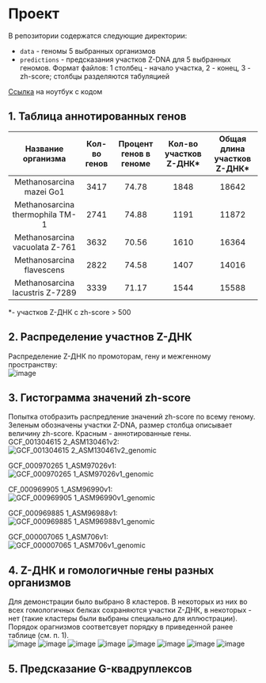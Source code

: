# Проект
В репозитории содержатся следующие директории:
* `data` - геномы 5 выбранных организмов
* `predictions` - предсказания участков Z-DNA для 5 выбранных геномов. Формат файлов: 1 столбец - начало участка, 2 - конец, 3 - zh-score; столбцы разделяются табуляцией  
  
[Ссылка](https://www.meme-arsenal.com/memes/fae5e7084042aa90eb6e86ae3590c9c1.jpg) на ноутбук с кодом
## 1. Таблица аннотированных генов
|Название организма             |Кол-во генов |Процент генов в геноме |Кол-во участков Z-ДНК* |Общая длина участков Z-ДНК*  |
|:-----------------------------:|:-----------:|:---------------------:|:---------------------:|:---------------------------:|
|Methanosarcina mazei Go1       |3417         |74.78                  |1848                   |18642                        |
|Methanosarcina thermophila TM-1|2741         |74.88                  |1191                   |11872                        |
|Methanosarcina vacuolata Z-761 |3632         |70.56                  |1610                   |16364                        |
|Methanosarcina flavescens      |2822         |74.58                  |1407                   |14016                        |
|Methanosarcina lacustris Z-7289|3339         |71.17                  |1544                   |15588                        |
  
*- участков Z-ДНК с zh-score > 500
## 2. Распределение участнов Z-ДНК
Распределение Z-ДНК по промоторам, гену и межгенному пространству:  
![image](https://user-images.githubusercontent.com/55440084/171504166-46885ae6-55cb-449a-bb5c-8168cdab35b8.png)

 
## 3. Гистограмма значений zh-score 
Попытка отобразить распредление значений zh-score по всему геному. Зеленым обозначены участки Z-DNA, размер столбца описывает величину zh-score. Красным - аннотированные гены.  
GCF_001304615 2_ASM130461v2:  
![GCF_001304615 2_ASM130461v2_genomic](https://user-images.githubusercontent.com/55440084/170326236-eb3bc7b0-ea4b-40aa-9916-57aa10b16d19.png)  
  
GCF_000970265 1_ASM97026v1:  
![GCF_000970265 1_ASM97026v1_genomic](https://user-images.githubusercontent.com/55440084/170326262-c197fc8c-1e7f-4486-aa97-0ef4adf9f9f7.png) 
  
CF_000969905 1_ASM96990v1:  
![GCF_000969905 1_ASM96990v1_genomic](https://user-images.githubusercontent.com/55440084/170326268-54d25147-87c7-4758-b8f5-f52ef49da1c9.png)  
  
GCF_000969885 1_ASM96988v1:  
![GCF_000969885 1_ASM96988v1_genomic](https://user-images.githubusercontent.com/55440084/170326454-b027b359-eaae-4eed-b13e-e352d85f6298.png)  
  
GCF_000007065 1_ASM706v1:  
![GCF_000007065 1_ASM706v1_genomic](https://user-images.githubusercontent.com/55440084/170326465-11b20abb-b9a9-4803-bdb0-03779c7808b6.png)  
  
## 4. Z-ДНК и гомологичные гены разных организмов
Для демонстрации было выбрано 8 кластеров. В некоторых из них во всех гомологичных белках сохраняются участки Z-ДНК, в некоторых - нет (такие кластеры были выбраны специально для иллюстрации). Порядок орагнизмов соответсвует порядку в приведенной ранее таблице (см. п. 1).  
![image](https://user-images.githubusercontent.com/55440084/172065655-85332378-cf7a-408f-b83c-c658056cbc7f.png)
![image](https://user-images.githubusercontent.com/55440084/172065671-5a5df8b1-12e2-4191-ac9b-21b34b790145.png)
![image](https://user-images.githubusercontent.com/55440084/172065683-626d00af-8a21-4487-920f-7bfbc017fda2.png)
![image](https://user-images.githubusercontent.com/55440084/172065691-d4949f77-fbb2-495f-98c9-cecee9bca7be.png)
![image](https://user-images.githubusercontent.com/55440084/172065697-7381de26-8fdd-484f-8389-e918dda58cee.png)
![image](https://user-images.githubusercontent.com/55440084/172065704-12bb725b-974e-4260-9549-c10c93476efa.png)
![image](https://user-images.githubusercontent.com/55440084/172065718-583bb523-0d86-415b-8b76-94f70ba19acb.png)
![image](https://user-images.githubusercontent.com/55440084/172065740-1adb1176-d796-4d38-8a48-be2398e66fc6.png)


## 5. Предсказание G-квадруплексов
